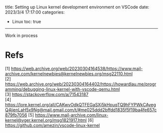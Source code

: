 title: Setting up Linux kernel development environment on VSCode
date: 2023/3/4 17:17:00
categories:
- Linux
toc: true
---

Work in process

# Refs
[1] https://web.archive.org/web/20230304164538/https://www.mail-archive.com/kernelnewbies@kernelnewbies.org/msg22110.html \
[2] https://web.archive.org/web/20230304164402/https://howardlau.me/programming/debugging-linux-kernel-with-vscode-qemu.html \
[3] https://stackoverflow.com/a/71543187 \
[4] https://lore.kernel.org/all/CAKwvOdkQTFEGaSXj5kHpuqTQ9hFYPWkCAyegQ4jienLaH5x9Ng@mail.gmail.com/t/#me025ddd2bffdd1835f5f19ba4fe657c879fb7056
[5] https://www.mail-archive.com/linux-kernel@vger.kernel.org/msg1821917.html
[6] https://github.com/amezin/vscode-linux-kernel
